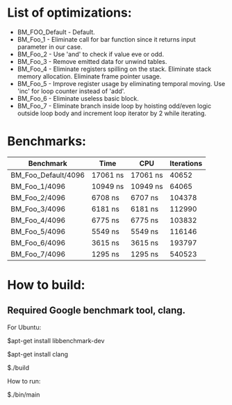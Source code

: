 List of optimizations:
======================

* BM_FOO_Default - Default.
* BM_Foo_1 - Eliminate call for bar function since it returns input parameter in our case.
* BM_Foo_2 - Use 'and' to check if value eve or odd.
* BM_Foo_3 - Remove emitted data for unwind tables.
* BM_Foo_4 - Eliminate registers spilling on the stack. Eliminate stack memory allocation. Eliminate frame pointer usage.
* BM_Foo_5 - Improve register usage by eliminating temporal moving. Use 'inc' for loop counter instead of 'add'.
* BM_Foo_6 - Eliminate useless basic block.
* BM_Foo_7 - Eliminate branch inside loop by hoisting odd/even logic outside loop body and increment loop iterator by 2 while iterating.


Benchmarks:
===========

|  Benchmark | Time  |  CPU  | Iterations  |
|---|---|---|---|
| BM_Foo_Default/4096  | 17061 ns |   17061 ns |    40652|
| BM_Foo_1/4096        | 10949 ns |   10949 ns |    64065|
| BM_Foo_2/4096        |  6708 ns |    6707 ns |   104378|
| BM_Foo_3/4096        |  6181 ns |    6181 ns |   112990|
| BM_Foo_4/4096        |  6775 ns |    6775 ns |   103832|
| BM_Foo_5/4096        |  5549 ns |    5549 ns |   116146|
| BM_Foo_6/4096        |  3615 ns |    3615 ns |   193797|
| BM_Foo_7/4096        |  1295 ns |    1295 ns |   540523|


How to build:
=============

Required Google benchmark tool, clang.
-------------------------------------

For Ubuntu:

$apt-get install libbenchmark-dev

$apt-get install clang

$./build

How to run:

$./bin/main
